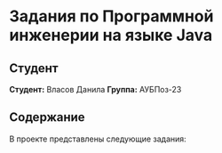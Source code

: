 # Задания по Программной инженерии на языке Java

## Студент

**Студент:** Власов Данила 
**Группа:** АУБПоз-23

## Содержание

В проекте представлены следующие задания:
